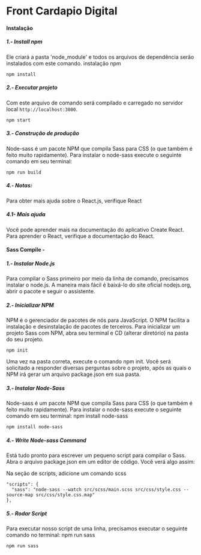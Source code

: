 # Front Cardapio Digital

#### Instalação
##### 1.- Install npm
Ele criará a pasta 'node_module' e todos os arquivos de dependência serão instalados com este comando. instalação npm

`npm install`
						
##### 2.- Executar projeto
Com este arquivo de comando será compilado e carregado no servidor local `http://localhost:3000`.

`npm start`
					
##### 3.- Construção de produção
Node-sass é um pacote NPM que compila Sass para CSS (o que também é feito muito rapidamente). Para instalar o node-sass execute o seguinte comando em seu terminal:

`npm run build`
						
##### 4.- Notas:
Para obter mais ajuda sobre o React.js, verifique React

##### 4.1- Mais ajuda
Você pode aprender mais na documentação do aplicativo Create React. Para aprender o React, verifique a documentação do React.

#### Sass Compile -
##### 1.- Instalar Node.js
Para compilar o Sass primeiro por meio da linha de comando, precisamos instalar o node.js. A maneira mais fácil é baixá-lo do site oficial nodejs.org, abrir o pacote e seguir o assistente.

##### 2.- Inicializar NPM
NPM é o gerenciador de pacotes de nós para JavaScript. O NPM facilita a instalação e desinstalação de pacotes de terceiros. Para inicializar um projeto Sass com NPM, abra seu terminal e CD (alterar diretório) na pasta do seu projeto.

`npm init`

Uma vez na pasta correta, execute o comando npm init. Você será solicitado a responder diversas perguntas sobre o projeto, após as quais o NPM irá gerar um arquivo package.json em sua pasta.

##### 3.- Instalar Node-Sass
Node-sass é um pacote NPM que compila Sass para CSS (o que também é feito muito rapidamente). Para instalar o node-sass execute o seguinte comando em seu terminal: npm install node-sass

`npm install node-sass`
##### 4.- Write Node-sass Command
Está tudo pronto para escrever um pequeno script para compilar o Sass. Abra o arquivo package.json em um editor de código. Você verá algo assim:

Na seção de scripts, adicione um comando scss

```
"scripts": {
  "sass": "node-sass --watch src/scss/main.scss src/css/style.css --source-map src/css/style.css.map"
},
```
##### 5.- Rodar Script
Para executar nosso script de uma linha, precisamos executar o seguinte comando no terminal: npm run sass

`npm run sass`
